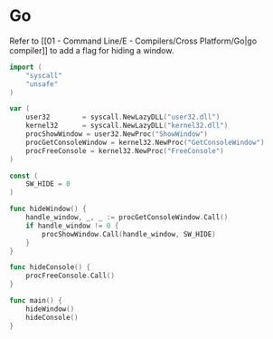 # Go

Refer to [[01 - Command Line/E - Compilers/Cross Platform/Go|go compiler]] to add a flag for hiding a window.

```go
import (
    "syscall"
    "unsafe"
)

var (
    user32        = syscall.NewLazyDLL("user32.dll")
    kernel32      = syscall.NewLazyDLL("kernel32.dll")
    procShowWindow = user32.NewProc("ShowWindow")
    procGetConsoleWindow = kernel32.NewProc("GetConsoleWindow")
    procFreeConsole = kernel32.NewProc("FreeConsole")
)

const (
    SW_HIDE = 0
)

func hideWindow() {
    handle_window, _, _ := procGetConsoleWindow.Call()
    if handle_window != 0 {
        procShowWindow.Call(handle_window, SW_HIDE)
    }
}

func hideConsole() {
    procFreeConsole.Call()
}

func main() {
	hideWindow()
    hideConsole()
}
```
